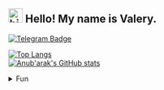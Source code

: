 ## <img src="https://user-images.githubusercontent.com/1303154/88677602-1635ba80-d120-11ea-84d8-d263ba5fc3c0.gif" width="28px" height="28px" alt="hi"> Hello! My name is Valery. 

[![Telegram Badge](https://img.shields.io/badge/-@neugomonov__v-black?style=for-the-badge&labelColor=black&logo=telegram&logoColor=0088cc&link=https://t.me/neugomonov_v)](https://t.me/neugomonov_v)

[![Top Langs](https://github-readme-stats.vercel.app/api/top-langs/?username=neugomonov&theme=dark&hide_border=true&layout=compact&border_radius=25)](https://github.com/neugomonov/github-readme-stats)  
[![Anub'arak's GitHub stats](https://github-readme-stats.vercel.app/api?username=neugomonov&show_icons=true&theme=dark&hide_border=true&border_radius=25&icon_color=blue)](https://github.com/neugomonov/github-readme-stats)  


<details>
<summary>
  Fun
</summary>

<br/>

Every [🔄](https://github.com/neugomonov) in [📜](https://github.com/neugomonov)   
  
![visitors](https://visitor-badge.glitch.me/badge?page_id=neugomonov.neugomonov&left_color=black&right_color=blue)  
a visitor passes. :(  
Together we can stop this!  
Please, spread the word.  
Thank you for your attention! :) 

</details>
